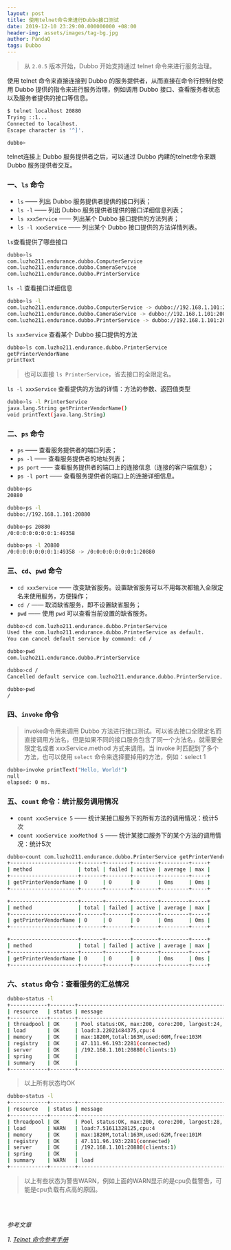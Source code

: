 ```yaml
---
layout: post
title: 使用telnet命令来进行Dubbo接口测试
date: 2019-12-10 23:29:00.000000000 +08:00
header-img: assets/images/tag-bg.jpg
author: PandaQ
tags: Dubbo
---
```


>从 `2.0.5` 版本开始，Dubbo 开始支持通过 telnet 命令来进行服务治理。

使用 telnet 命令来直接连接到 Dubbo 的服务提供者，从而直接在命令行控制台使用 Dubbo 提供的指令来进行服务治理，例如调用 Dubbo 接口、查看服务者状态以及服务者提供的接口等信息。

```bash
$ telnet localhost 20880
Trying ::1...
Connected to localhost.
Escape character is '^]'.

dubbo>
```

telnet连接上 Dubbo 服务提供者之后，可以通过 Dubbo 内建的telnet命令来跟 Dubbo 服务提供者交互。

### 一、`ls` 命令

- `ls` —— 列出 Dubbo 服务提供者提供的接口列表；
- `ls -l` —— 列出 Dubbo 服务提供者提供的接口详细信息列表；
- `ls xxxService` —— 列出某个 Dubbo 接口提供的方法列表；
- `ls -l xxxService` —— 列出某个 Dubbo 接口提供的方法详情列表。

`ls`查看提供了哪些接口

```bash
dubbo>ls
com.luzho211.endurance.dubbo.ComputerService
com.luzho211.endurance.dubbo.CameraService
com.luzho211.endurance.dubbo.PrinterService
```

`ls -l` 查看接口详细信息

```bash
dubbo>ls -l
com.luzho211.endurance.dubbo.ComputerService -> dubbo://192.168.1.101:20880/com.luzho211.endurance.dubbo.ComputerService?anyhost=true&application=dubbo-telnet-service&bind.ip=192.168.1.101&bind.port=20880&dubbo=2.6.2&generic=false&interface=com.luzho211.endurance.dubbo.ComputerService&methods=getComputerType,restart&pid=33024&side=provider&timestamp=1576075027350
com.luzho211.endurance.dubbo.CameraService -> dubbo://192.168.1.101:20880/com.luzho211.endurance.dubbo.CameraService?anyhost=true&application=dubbo-telnet-service&bind.ip=192.168.1.101&bind.port=20880&dubbo=2.6.2&generic=false&interface=com.luzho211.endurance.dubbo.CameraService&methods=getCameraVendorName,getCameraColor&pid=33024&side=provider&timestamp=1576075022280
com.luzho211.endurance.dubbo.PrinterService -> dubbo://192.168.1.101:20880/com.luzho211.endurance.dubbo.PrinterService?anyhost=true&application=dubbo-telnet-service&bind.ip=192.168.1.101&bind.port=20880&dubbo=2.6.2&generic=false&interface=com.luzho211.endurance.dubbo.PrinterService&methods=getPrinterVendorName,printText&pid=33024&side=provider&timestamp=1576075006858
```

`ls xxxService` 查看某个 Dubbo 接口提供的方法

```bash
dubbo>ls com.luzho211.endurance.dubbo.PrinterService
getPrinterVendorName
printText
```

>也可以直接 `ls PrinterService`，省去接口的全限定名。

`ls -l xxxService` 查看提供的方法的详情：方法的参数、返回值类型
 
```bash
dubbo>ls -l PrinterService
java.lang.String getPrinterVendorName()
void printText(java.lang.String)
```

### 二、`ps` 命令

- `ps` —— 查看服务提供者的端口列表；
- `ps -l` —— 查看服务提供者的地址列表；
- `ps port` —— 查看服务提供者的端口上的连接信息（连接的客户端信息）；
- `ps -l port` —— 查看服务提供者的端口上的连接详细信息。

```bash
dubbo>ps
20880

dubbo>ps -l
dubbo://192.168.1.101:20880

dubbo>ps 20880
/0:0:0:0:0:0:0:1:49358

dubbo>ps -l 20880
/0:0:0:0:0:0:0:1:49358 -> /0:0:0:0:0:0:0:1:20880
```

### 三、`cd`、`pwd` 命令

- `cd xxxService` —— 改变缺省服务。设置缺省服务可以不用每次都输入全限定名来使用服务，方便操作；
- `cd /` —— 取消缺省服务，即不设置缺省服务；
- `pwd` —— 使用 `pwd` 可以查看当前设置的缺省服务。

```bash
dubbo>cd com.luzho211.endurance.dubbo.PrinterService
Used the com.luzho211.endurance.dubbo.PrinterService as default.
You can cancel default service by command: cd /

dubbo>pwd
com.luzho211.endurance.dubbo.PrinterService

dubbo>cd /
Cancelled default service com.luzho211.endurance.dubbo.PrinterService.

dubbo>pwd
/
```

### 四、`invoke` 命令

>invoke命令用来调用 Dubbo 方法进行接口测试。可以省去接口全限定名而直接调用方法名，但是如果不同的接口服务包含了同一个方法名，就需要全限定名或者 xxxService.method 方式来调用。当 invoke 时匹配到了多个方法，也可以使用 `select` 命令来选择要掉用的方法，例如：select 1

```bash
dubbo>invoke printText("Hello, World!")
null
elapsed: 0 ms.
```

### 五、`count` 命令：统计服务调用情况

- `count xxxService 5` —— 统计某接口服务下的所有方法的调用情况：统计5次
- `count xxxService xxxMethod 5` —— 统计某接口服务下的某个方法的调用情况：统计5次

```bash
dubbo>count com.luzho211.endurance.dubbo.PrinterService getPrinterVendorName 3
+----------------------+-------+--------+--------+---------+-----+
| method               | total | failed | active | average | max |
+----------------------+-------+--------+--------+---------+-----+
| getPrinterVendorName | 0     | 0      | 0      | 0ms     | 0ms |
+----------------------+-------+--------+--------+---------+-----+

+----------------------+-------+--------+--------+---------+-----+
| method               | total | failed | active | average | max |
+----------------------+-------+--------+--------+---------+-----+
| getPrinterVendorName | 0     | 0      | 0      | 0ms     | 0ms |
+----------------------+-------+--------+--------+---------+-----+

+----------------------+-------+--------+--------+---------+-----+
| method               | total | failed | active | average | max |
+----------------------+-------+--------+--------+---------+-----+
| getPrinterVendorName | 0     | 0      | 0      | 0ms     | 0ms |
+----------------------+-------+--------+--------+---------+-----+
```

### 六、`status` 命令：查看服务的汇总情况

```bash
dubbo>status -l
+------------+--------+--------------------------------------------------------+
| resource   | status | message                                                |
+------------+--------+--------------------------------------------------------+
| threadpool | OK     | Pool status:OK, max:200, core:200, largest:24, active:1, task:24, service port: 20880 |
| load       | OK     | load:3.22021484375,cpu:4                               |
| memory     | OK     | max:1820M,total:163M,used:60M,free:103M                |
| registry   | OK     | 47.111.96.193:2281(connected)                          |
| server     | OK     | /192.168.1.101:20880(clients:1)                        |
| spring     | OK     |                                                        |
| summary    | OK     |                                                        |
+------------+--------+--------------------------------------------------------+
```

>以上所有状态均OK

```bash
dubbo>status -l
+------------+--------+--------------------------------------------------------+
| resource   | status | message                                                |
+------------+--------+--------------------------------------------------------+
| threadpool | OK     | Pool status:OK, max:200, core:200, largest:28, active:1, task:28, service port: 20880 |
| load       | WARN   | load:7.51611328125,cpu:4                               |
| memory     | OK     | max:1820M,total:163M,used:62M,free:101M                |
| registry   | OK     | 47.111.96.193:2281(connected)                          |
| server     | OK     | /192.168.1.101:20880(clients:1)                        |
| spring     | OK     |                                                        |
| summary    | WARN   | load                                                   |
+------------+--------+--------------------------------------------------------+
```

>以上有些状态为警告WARN，例如上面的WARN显示的是cpu负载警告，可能是cpu负载有点高的原因。

<br /><br />

*参考文章*

*1. [Telnet 命令参考手册](http://dubbo.apache.org/zh-cn/docs/user/references/telnet.html)* <br />
